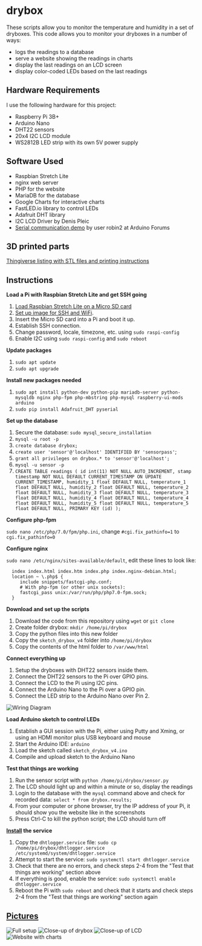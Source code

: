 # drybox
These scripts allow you to monitor the temperature and humidity in a set of dryboxes. This code allows you to monitor your dryboxes in a number of ways: 
* logs the readings to a database
* serve a website showing the readings in charts
* display the last readings on an LCD screen
* display color-coded LEDs based on the last readings

## Hardware Requirements
I use the following hardware for this project:
* Raspberry Pi 3B+
* Arduino Nano
* DHT22 sensors
* 20x4 I2C LCD module
* WS2812B LED strip with its own 5V power supply

## Software Used
* Raspbian Stretch Lite
* nginx web server
* PHP for the website
* MariaDB for the database
* Google Charts for interactive charts
* FastLED.io library to control LEDs
* Adafruit DHT library
* I2C LCD Driver by Denis Pleic
* [Serial communication demo](http://forum.arduino.cc/index.php?topic=225329) by user robin2 at Arduino Forums

## 3D printed parts
[Thingiverse listing with STL files and printing instructions](https://www.thingiverse.com/thing:3456908)

## Instructions 
**Load a Pi with Raspbian Stretch Lite and get SSH going**

1. [Load Raspbian Stretch Lite on a Micro SD card](https://projects.raspberrypi.org/en/projects/raspberry-pi-setting-up)
2. [Set up image for SSH and WiFi](https://www.raspberrypi.org/forums/viewtopic.php?t=191252). 
3. Insert the Micro SD card into a Pi and boot it up. 
4. Establish SSH connection.
5. Change password, locale, timezone, etc. using `sudo raspi-config`
6. Enable I2C using `sudo raspi-config` and `sudo reboot`

**Update packages** 

1. `sudo apt update`
2. `sudo apt upgrade`

**Install new packages needed**

1. `sudo apt install python-dev python-pip mariadb-server python-mysqldb nginx php-fpm php-mbstring php-mysql raspberry-ui-mods arduino`
2. `sudo pip install Adafruit_DHT pyserial`

**Set up the database**
1. Secure the database: `sudo mysql_secure_installation`
2. `mysql -u root -p`
3. `create database drybox;`
4. `create user 'sensor'@'localhost' IDENTIFIED BY 'sensorpass'`;
5. `grant all privileges on drybox.* to 'sensor'@'localhost';`
6. `mysql -u sensor -p`
7. `CREATE TABLE readings (
  id int(11) NOT NULL AUTO_INCREMENT,
  stamp timestamp NOT NULL DEFAULT CURRENT_TIMESTAMP ON UPDATE CURRENT_TIMESTAMP,
  humidity_1 float DEFAULT NULL,
  temperature_1 float DEFAULT NULL,
  humidity_2 float DEFAULT NULL,
  temperature_2 float DEFAULT NULL,
  humidity_3 float DEFAULT NULL,
  temperature_3 float DEFAULT NULL,
  humidity_4 float DEFAULT NULL,
  temperature_4 float DEFAULT NULL,
  humidity_5 float DEFAULT NULL,
  temperature_5 float DEFAULT NULL,
  PRIMARY KEY (id)
);`

**Configure php-fpm**

`sudo nano /etc/php/7.0/fpm/php.ini`, change `#cgi.fix_pathinfo=1` to `cgi.fix_pathinfo=0`

**Configure nginx**

`sudo nano /etc/nginx/sites-available/default`, edit these lines to look like:

      index index.html index.htm index.php index.nginx-debian.html;
      location ~ \.php$ {
         include snippets/fastcgi-php.conf;
         # With php-fpm (or other unix sockets):
         fastcgi_pass unix:/var/run/php/php7.0-fpm.sock;
      }

**Download and set up the scripts**
1. Download the code from this repository using `wget` or `git clone`
2. Create folder drybox: `mkdir /home/pi/drybox`
3. Copy the python files into this new folder
4. Copy the `sketch_drybox_v4` folder into `/home/pi/drybox`
5. Copy the contents of the html folder to `/var/www/html`

**Connect everything up**
1. Setup the dryboxes with DHT22 sensors inside them.
2. Connect the DHT22 sensors to the Pi over GPIO pins. 
5. Connect the LCD to the Pi using I2C pins.
3. Connect the Arduino Nano to the Pi over a GPIO pin.
4. Connect the LED strip to the Arduino Nano over Pin 2.

![Wiring Diagram](https://i.imgur.com/aFF4lY5.png)

**Load Arduino sketch to control LEDs**
1. Establish a GUI session with the Pi, either using Putty and Xming, or using an HDMI monitor plus USB keyboard and mouse
2. Start the Arduino IDE: `arduino`
3. Load the sketch called `sketch_drybox_v4.ino`
4. Compile and upload sketch to the Arduino Nano

**Test that things are working**
1. Run the sensor script with `python /home/pi/drybox/sensor.py`
2. The LCD should light up and within a minute or so, display the readings 
3. Login to the database with the `mysql` command above and check for recorded data: `select * from drybox.results;`
4. From your computer or phone browser, try the IP address of your Pi, it should show you the website like in the screenshots
5. Press Ctrl-C to kill the python script; the LCD should turn off

**[Install](https://www.raspberrypi.org/documentation/linux/usage/systemd.md) the service**
1. Copy the `dhtlogger.service` file: `sudo cp /home/pi/drybox/dhtlogger.service /etc/systemd/system/dhtlogger.service` 
2. Attempt to start the service: `sudo systemctl start dhtlogger.service`
3. Check that there are no errors, and check steps 2-4 from the "Test that things are working" section above
4. If everything is good, enable the service: `sudo systemctl enable dhtlogger.service`
5. Reboot the Pi with `sudo reboot` and check that it starts and check steps 2-4 from the "Test that things are working" section again

## [Pictures](https://imgur.com/a/YLTD9bh)
![Full setup](https://i.imgur.com/tljvpbC.jpg)
![Close-up of drybox](https://i.imgur.com/IOEDjfQ.jpg)
![Close-up of LCD](https://i.imgur.com/CsuUP5K.jpg)
![Website with charts](https://i.imgur.com/YcEIfC0.png)
